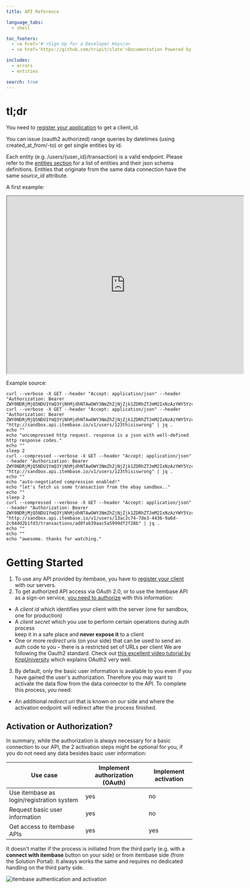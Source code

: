 ```yaml
---
title: API Reference

language_tabs:
  - shell

toc_footers:
  - <a href='#'>Sign Up for a Developer Key</a>
  - <a href='https://github.com/tripit/slate'>Documentation Powered by Slate</a>

includes:
  - errors
  - entities

search: true
---
```


# tl;dr

You need to [register  your application](/api/clients) to get a client_id.

You can issue (oauth2 authorized) range queries by datetimes (using created_at_from/-to) or get single entities by id.

Each entity (e.g. /users/{user_id}/transaction) is a valid endpoint. Please refer to the [entities section](#entities) for a list of entities and their json schema definitions. Entities that originate from the same data connection have the same <i>source_id</i> attribute. 

A first example:
<p align="center"><iframe height="480" src="https://showterm.io/63c932204e8a00a6546f4#slow" width="640"></iframe></p>

Example source:

```shell
curl --verbose -X GET --header "Accept: application/json" --header "Authorization: Bearer ZWY0NDRjMjQ5NDU1YmQ3YjNhMjdhNTAwOWY3NmZhZjNjZjk1ZDRhZTJmM2IxNzAzYWY5YzczNDI5ZTU5NzYyMQ"clear
curl --verbose -X GET --header "Accept: application/json" --header "Authorization: Bearer ZWY0NDRjMjQ5NDU1YmQ3YjNhMjdhNTAwOWY3NmZhZjNjZjk1ZDRhZTJmM2IxNzAzYWY5YzczNDI5ZTU5NzYyMQ" "http://sandbox.api.itembase.io/v1/users/123thisiswrong" | jq .
echo ""
echo "uncompressed http request. response is a json with well-defined http response codes."
echo ""
sleep 2
curl --compressed --verbose -X GET --header "Accept: application/json" --header "Authorization: Bearer ZWY0NDRjMjQ5NDU1YmQ3YjNhMjdhNTAwOWY3NmZhZjNjZjk1ZDRhZTJmM2IxNzAzYWY5YzczNDI5ZTU5NzYyMQ" "http://sandbox.api.itembase.io/v1/users/123thisiswrong" | jq .
echo ""
echo "auto-negotiated compression enabled!"
echo "let's fetch us some transaction from the ebay sandbox.."
echo ""
sleep 2
curl --compressed --verbose -X GET --header "Accept: application/json" --header "Authorization: Bearer ZWY0NDRjMjQ5NDU1YmQ3YjNhMjdhNTAwOWY3NmZhZjNjZjk1ZDRhZTJmM2IxNzAzYWY5YzczNDI5ZTU5NzYyMQ" "http://sandbox.api.itembase.io/v1/users/13ac2c74-7de3-4436-9a6d-2c94dd2b1fd3/transactions/ad0fab39aac5a5999df2f28b" | jq .
echo ""
echo ""
echo "awesome. thanks for watching."
```

# Getting Started

1. To use any API provided by itembase, you have to [register your client](/api/clients) with our servers.
2. To get authorized API access via OAuth 2.0, or to use the itembase API as a sign-on service, [you need to authorize](auth) with this information:
* A *client id* which identifies your client with the server (one for sandbox, one for production)
* A *client secret* which you use to perform certain operations during auth process <aside class="warning">keep it in a safe place and **never expose it** to a client</aside>
* One or more *redirect uris* (on your side) that can be used to send an auth code to you – there is a restricted set of URLs per client
We are following the Oauth2 standard. Check out [this excellent video tutorial by KnpUniversity](https://www.youtube.com/watch?v=io_r-0e3Qcw) which explains OAuth2 very well.
3. By default, only the basic user information is available to you even if you have gained the user's authorization. Therefore you may want to activate the data flow from the data connector to the API. To complete this process, you need:
* An additional *redirect uri* that is known on our side and where the activation endpoint will redirect after the process finished.

## Activation or Authorization?
In summary, while the authorization is always necessary for a basic connection to our API, the 2 activation steps might be optional for you, if you do not need any data besides basic user information:

|Use case|Implement authorization (OAuth)|Implement activation|
|---|---|---|
|Use itembase as login/registration system|yes|no|
|Request basic user information|yes|no|
|Get access to itembase APIs|yes|yes|

It doesn't matter if the process is initiated from the third party (e.g. with a **connect with itembase** button on your side) or from itembase side (from the Solution Portal): It always works the same and requires no dedicated handling on the third party side.

![itembase authentication and activation](http://developers.itembase.com/images/auth_activation.png)

